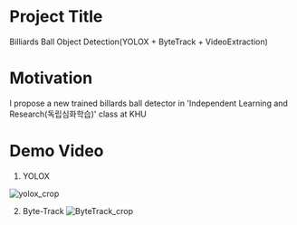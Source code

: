 Project Title
==============
Billiards Ball Object Detection(YOLOX + ByteTrack + VideoExtraction)

Motivation
===============
I propose a new trained billards ball detector in 'Independent Learning and Research(독립심화학습)' class at KHU

Demo Video
============
1. YOLOX

![yolox_crop](https://user-images.githubusercontent.com/87460971/174051289-34685a51-e170-477f-85ad-ee132a2f446d.gif)


2. Byte-Track
![ByteTrack_crop](https://user-images.githubusercontent.com/87460971/174052157-d771ad25-e11d-441f-863e-1d84eddce723.gif)
